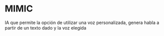 # MIMIC
IA que permite la opción de utilizar una voz personalizada, genera habla a partir de un texto dado y la voz elegida
